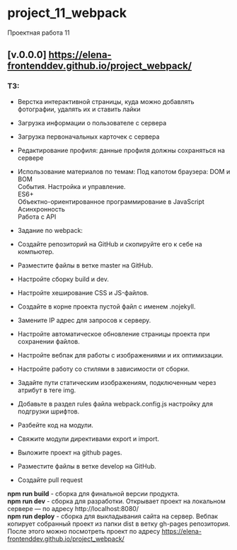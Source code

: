 # project_11_webpack
Проектная работа 11
## [v.0.0.0] https://elena-frontenddev.github.io/project_webpack/

### ТЗ:  

* Верстка интерактивной страницы, куда можно добавлять фотографии, удалять их и ставить лайки  
* Загрузка информации о пользователе с сервера
* Загрузка первоначальных карточек с сервера
* Редактирование профиля: данные профиля должны сохраняться на сервере
* Использование материалов по темам:
Под капотом браузера: DOM и BOM  
События. Настройка и управление.  
ES6+  
Объектно-ориентированное программирование в JavaScript  
Асинхронность  
Работа с API 

* Задание по webpack:  
* Создайте репозиторий на GitHub и скопируйте его к себе на компьютер.   
* Разместите файлы в ветке master на GitHub.  
* Настройте сборку build и dev.  
* Настройте хеширование CSS и JS-файлов.  
* Создайте в корне проекта пустой файл с именем .nojekyll.  
* Замените IP адрес для запросов к серверу.  
* Настройте автоматическое обновление страницы проекта при сохранении файлов.  
* Настройте вебпак для работы с изображениями и их оптимизации.  
* Настройте работу со стилями в зависимости от сборки.  
* Задайте пути статическим изображениям, подключенным через атрибут в теге img.
* Добавьте в раздел rules файла webpack.config.js настройку для подгрузки шрифтов.  
* Разбейте код на модули.  
* Свяжите модули директивами export и import.  
* Выложите проект на github pages.  
* Разместите файлы в ветке develop на GitHub.  
* Создайте pull request

**npm run build**  - сборка для финальной версии продукта.  
**npm run dev**  - сборка для разработки. Открывает проект на локальном сервере — по адресу http://localhost:8080/   
**npm run deploy**  - сборка для выкладывания сайта на сервер. Вебпак копирует собранный проект из папки dist в ветку gh-pages  репозитория. После этого можно посмотреть проект по адресу https://elena-frontenddev.github.io/project_webpack/  
